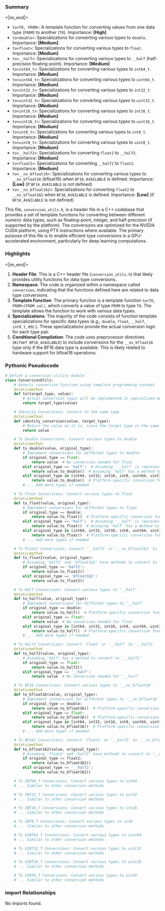 

### Summary

<|im_end|>

* `to<TO, FROM>`: A template function for converting values from one data type (`FROM`) to another (`TO`). Importance: **[High]**
* `to<double>`: Specializations for converting various types to `double`. Importance: **[Medium]**
* `to<float>`: Specializations for converting various types to `float`. Importance: **[Medium]**
* `to<__half>`: Specializations for converting various types to `__half` (half-precision floating-point). Importance: **[Medium]**
* `to<int64_t>`: Specializations for converting various types to `int64_t`. Importance: **[Medium]**  
* `to<uint64_t>`: Specializations for converting various types to `uint64_t`. Importance: **[Medium]**
* `to<int32_t>`: Specializations for converting various types to `int32_t`. Importance: **[Medium]**
* `to<uint32_t>`: Specializations for converting various types to `uint32_t`. Importance: **[Medium]**
* `to<int16_t>`: Specializations for converting various types to `int16_t`. Importance: **[Medium]**
* `to<uint16_t>`: Specializations for converting various types to `uint16_t`. Importance: **[Medium]**
* `to<int8_t>`: Specializations for converting various types to `int8_t`. Importance: **[Medium]**
* `to<uint8_t>`: Specializations for converting various types to `uint8_t`. Importance: **[Medium]**
* `to<__half2>`: Specializations for converting `float2` to `__half2`. Importance: **[Medium]**
* `to<float2>`: Specializations for converting `__half2` to `float2`. Importance: **[Medium]**
* `to<__nv_bfloat16>`: Specializations for converting various types to `__nv_bfloat16` (bfloat16) when `BF16_AVAILABLE` is defined. Importance: **[Low]** (if `BF16_AVAILABLE` is not defined)
* `to<__nv_bfloat162>`: Specializations for converting `float2` to `__nv_bfloat162` when `BF16_AVAILABLE` is defined. Importance: **[Low]** (if `BF16_AVAILABLE` is not defined)

This file, `conversion_utils.h`, is a header file in a C++ codebase that provides a set of template functions for converting between different numeric data types, such as floating-point, integer, and half-precision (if supported by the platform). The conversions are optimized for the NVIDIA CUDA platform, using PTX instructions where available. The primary purpose of this file is to enable efficient type conversions in a GPU-accelerated environment, particularly for deep learning computations.

### Highlights

<|im_end|>

1. **Header File**: This is a C++ header file (`conversion_utils.h`) that likely provides utility functions for data type conversions.
2. **Namespace**: The code is organized within a namespace called `conversion`, indicating that the functions defined here are related to data type conversions.
3. **Template Function**: The primary function is a template function `to<TO, FROM>(FROM val)`, which converts a value of type `FROM` to type `TO`. The template allows the function to work with various data types.
4. **Specializations**: The majority of the code consists of function template specializations for specific data types (e.g., `double`, `float`, `__half`, `int8_t`, etc.). These specializations provide the actual conversion logic for each type pair.
5. **Conditional Compilation**: The code uses preprocessor directives (`#ifdef BF16_AVAILABLE`) to include conversions for the `__nv_bfloat16` type only if the BF16 data type is available. This is likely related to hardware support for bfloat16 operations.

### Pythonic Pseudocode

```python
# Define a conversion utility module
class ConversionUtils:
    # Generic conversion function using template programming concept
    @staticmethod
    def to(target_type, value):
        # Actual conversion logic will be implemented in specialized methods
        return target_type(value)

    # Identity Conversions: Convert to the same type
    @staticmethod
    def identity_conversion(value, target_type):
        # Return the value as it is, since the target type is the same as the input type
        return value

    # To Double Conversions: Convert various types to double
    @staticmethod
    def to_double(value, original_type):
        # Implement conversions for different types to double
        if original_type == float:
            return value  # No conversion needed for float
        elif original_type == 'half':  # Assuming '__half' is represented as 'half'
            return value.to_double()  # Assuming 'half' has a method to convert to double
        elif original_type in [int64, int32, int16, int8, uint64, uint32, uint16, uint8]:
            return value.to_double()  # Platform-specific conversion function
        # ... Add more types if needed

    # To Float Conversions: Convert various types to float
    @staticmethod
    def to_float(value, original_type):
        # Implement conversions for different types to float
        if original_type == double:
            return value.to_float()  # Platform-specific conversion function
        elif original_type == 'half':  # Assuming '__half' is represented as 'half'
            return value.to_float()  # Assuming 'half' has a method to convert to float
        elif original_type in [int64, int32, int16, int8, uint64, uint32, uint16, uint8]:
            return value.to_float()  # Platform-specific conversion function
        # ... Add more types if needed

    # To Float2 Conversions: Convert '__half2' or '__nv_bfloat162' to 'float2'
    @staticmethod
    def to_float2(value, original_type):
        # Assuming 'half2' and 'bfloat162' have methods to convert to 'float2'
        if original_type == 'half2':
            return value.to_float2()
        elif original_type == 'bfloat162':
            return value.to_float2()

    # To Half Conversions: Convert various types to '__half'
    @staticmethod
    def to_half(value, original_type):
        # Implement conversions for different types to '__half'
        if original_type == double:
            return value.to_half()  # Platform-specific conversion function
        elif original_type == float:
            return value  # No conversion needed for float
        elif original_type in [int64, int32, int16, int8, uint64, uint32, uint16, uint8]:
            return value.to_half()  # Platform-specific conversion function
        # ... Add more types if needed

    # To Half2 Conversions: Convert 'float' or '__half' to '__half2'
    @staticmethod
    def to_half2(value, original_type):
        # Assuming 'half' has a method to convert to '__half2'
        if original_type == float:
            return value.to_half2()
        elif original_type == '__half':
            return value  # No conversion needed for '__half'

    # To BF16 Conversions: Convert various types to '__nv_bfloat16'
    @staticmethod
    def to_bfloat16(value, original_type):
        # Implement conversions for different types to '__nv_bfloat16'
        if original_type == double:
            return value.to_bfloat16()  # Platform-specific conversion function
        elif original_type == float:
            return value.to_bfloat16()  # Platform-specific conversion function
        elif original_type in [int64, int32, int16, int8, uint64, uint32, uint16, uint8]:
            return value.to_bfloat16()  # Platform-specific conversion function
        # ... Add more types if needed

    # To BF162 Conversions: Convert 'float2' or '__half2' to '__nv_bfloat162'
    @staticmethod
    def to_bfloat162(value, original_type):
        # Assuming 'float2' and 'half2' have methods to convert to '__nv_bfloat162'
        if original_type == float2:
            return value.to_bfloat162()
        elif original_type == '__half2':
            return value.to_bfloat162()

    # To INT64_T Conversions: Convert various types to int64
    # ... Similar to other conversion methods

    # To INT32_T Conversions: Convert various types to int32
    # ... Similar to other conversion methods

    # To INT16_T Conversions: Convert various types to int16
    # ... Similar to other conversion methods

    # To INT8_T Conversions: Convert various types to int8
    # ... Similar to other conversion methods

    # To UINT64_T Conversions: Convert various types to uint64
    # ... Similar to other conversion methods

    # To UINT32_T Conversions: Convert various types to uint32
    # ... Similar to other conversion methods

    # To UINT16_T Conversions: Convert various types to uint16
    # ... Similar to other conversion methods

    # To UINT8_T Conversions: Convert various types to uint8
    # ... Similar to other conversion methods
```


### import Relationships

No imports found.